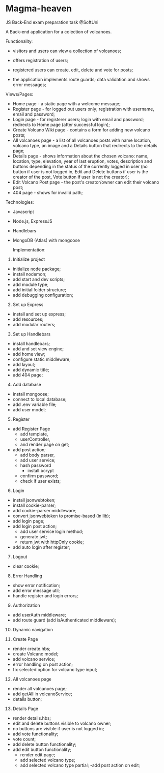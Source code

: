 # Magma-heaven
JS Back-End exam preparation task @SoftUni

A Back-end application for a colection of volcanoes. 

Functionality: 
- visitors and users can view a collection of volcanoes;
- offers registration of users;
- registered users can create, edit, delete and vote for posts;

- the application implements route guards; data validation and shows error messages;


Views/Pages: 
- Home page - a static page with a welcome message;
- Register page - for logged out users only; registration with username, email and password;
- Login page - for registerer users; login with email and password; redirects to Home page (after successful login); 
- Create Volcano Wiki page - contains a form for adding new volcano posts;
- All volcanoes page - a list of all volcanoes posts with name location, volcano type, an image and a Details button that redirects to the details page;
- Details page - shows information about the chosen volcano: name, location, type,	elevation, year of last eruption, votes, description and buttons depending in the status of the currently logged in user (no button if user is not logged in, Edit and Delete buttons if user is the creator of the post, Vote button if user is not the creator);
- Edit Volcano Post page - the post's creator/owner can edit their volcano post;
- 404 page - shows for invalid path;


Technologies: 
- Javascript
- Node.js, ExpressJS
- Handlebars
- MongoDB (Atlas) with mongoose


  Implementation:
1. Initialize project
  - initialize node package;
  - install nodemon; 
  - add start and dev scripts;
  - add module type; 
  - add initial folder structure;
  - add debugging configuration; 
2. Set up Express
  - install and set up express; 
  - add resources; 
  - add modular routers;
3. Set up Handlebars
  - install handlebars; 
  - add and set view engine; 
  - add home view; 
  - configure static middleware; 
  - add layout; 
  - add dynamic title;
  - add 404 page;
4. Add database
  - install mongoose; 
  - connect to local database;
  - add .env variable file; 
  - add user model; 
5. Register
  - add Register Page
    - add template, 
    - userController, 
    - and render page on get;
  - add post action; 
    - add body parser, 
    - add user service; 
    - hash password
      - install bcrypt
    - confirm password;
    - check if user exists;
6. Login
  - install jsonwebtoken;
  - install cookie-parser; 
  - add cookie-parser middleware; 
  - convert jsonwebtoken to promise-based (in lib);
  - add login page; 
  - add login post action;
    - add user service login method;
    - generate jwt; 
    - return jwt with httpOnly cookie; 
  - add auto login after register;
7. Logout
  - clear cookie;
8. Error Handling
  - show error notification; 
  - add error message util; 
  - handle register and login errors; 
9. Authorization
  - add userAuth middleware; 
  - add route guard (add isAuthenticated middleware);
10. Dynamic navigation

11. Create Page
  - render create.hbs;
  - create Volcano model;
  - add volcano service;
  - error handling on post action; 
  - fix selected option for volcano type input; 
12. All volcanoes page
  - render all volcanoes page; 
  - add getAll in volcanoService;
  - details button; 
13. Details Page
  - render details.hbs;
  - edit and delete buttons visible to volcano owner; 
  - no buttons are visible if user is not logged in;
  - add vote functionality; 
  - vote count;
  - add delete button functionality;
  - add edit button functionality; 
    - render edit page; 
    - add selected volcano type; 
    - add selected volcano type partial;
    -add post action on edit;
